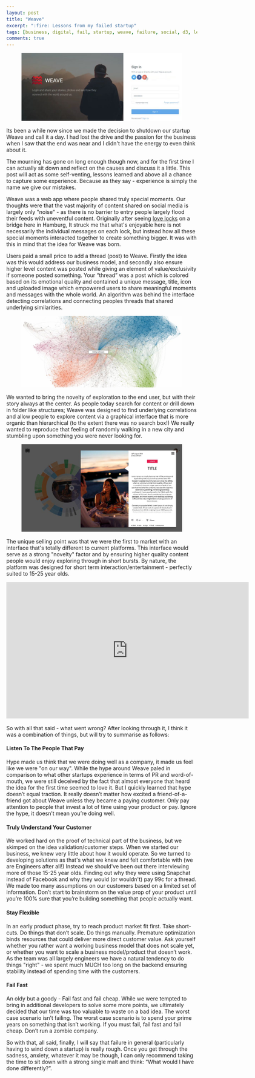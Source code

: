 ```yaml
---
layout: post
title: "Weave"
excerpt: ":fire: Lessons from my failed startup"
tags: [business, digital, fail, startup, weave, failure, social, d3, learn]
comments: true
---
```

<figure>
	<img src="/images/posts/2018/weave-1.jpg">
</figure>

Its been a while now since we made the decision to shutdown our startup Weave and call it a day. I had lost the drive and the passion for the business when I saw that the end was near and I didn't have the energy to even think about it. 

The mourning has gone on long enough though now, and for the first time I can actually sit down and reflect on the causes and discuss it a little. This post will act as some self-venting, lessons learned and above all a chance to capture some experience. Because as they say - experience is simply the name we give our mistakes.

Weave was a web app where people shared truly special moments. Our thoughts were that the vast majority of content shared on social media is largely only "noise" - as there is no barrier to entry people largely flood their feeds with uneventful content. Originally after seeing [love locks](https://en.wikipedia.org/wiki/Love_lock) on a bridge here in Hamburg, It struck me that what's enjoyable here is not necessarily the individual messages on each lock, but instead how all these special moments interacted together to create something bigger. It was with this in mind that the idea for Weave was born. 

Users paid a small price to add a thread (post) to Weave. Firstly the idea was this would address our business model, and secondly also ensure higher level content was posted while giving an element of value/exclusivity if someone posted something. Your “thread” was a post which is colored based on its emotional quality and contained a unique message, title, icon and uploaded image which empowered users to share meaningful moments and messages with the whole world. An algorithm was behind the interface detecting correlations and connecting peoples threads that shared underlying similarities. 

<figure>
	<img src="/images/posts/2018/weave-2.jpg">
</figure>

We wanted to bring the novelty of exploration to the end user, but with their story always at the center. As people today search for content or drill down in folder like structures; Weave was designed to find underlying correlations and allow people to explore content via a graphical interface that is more organic than hierarchical (to the extent there was no search box!) We really wanted to reproduce that feeling of randomly walking in a new city and stumbling upon something you were never looking for.

<figure>
	<img src="/images/posts/2018/weave-3.jpg">
</figure>

The unique selling point was that we were the first to market with an interface that's totally different to current platforms. This interface would serve as a strong "novelty" factor and by ensuring higher quality content people would enjoy exploring through in short bursts. By nature, the platform was designed for short term interaction/entertainment - perfectly suited to 15-25 year olds.

<iframe src="https://player.vimeo.com/video/141699064?autoplay=0&title=0&byline=0&portrait=0" width="640" height="360" frameborder="0" webkitallowfullscreen mozallowfullscreen allowfullscreen></iframe>


So with all that said - what went wrong? After looking through it, I think it was a combination of things, but will try to summarise as follows:

#### Listen To The People That Pay
Hype made us think that we were doing well as a company, it made us feel like we were "on our way". While the hype around Weave paled in comparison to what other startups experience in terms of PR and word-of-mouth, we were still deceived by the fact that almost everyone that heard the idea for the first time seemed to love it. But I quickly learned that hype doesn’t equal traction. It really doesn’t matter how excited a friend-of-a-friend got about Weave unless they became a paying customer. Only pay attention to people that invest a lot of time using your product or pay. Ignore the hype, it doesn’t mean you’re doing well.

#### Truly Understand Your Customer
We worked hard on the proof of technical part of the business, but we skimped on the idea validation/customer steps. When we started our business, we knew very little about how it would operate. So we turned to developing solutions as that's what we knew and felt comfortable with (we are Engineers after all!) Instead we should've been out there interviewing more of those 15-25 year olds. Finding out why they were using Snapchat instead of Facebook and why they would (or wouldn't) pay 99c for a thread. We made too many assumptions on our customers based on a limited set of information. Don’t start to brainstorm on the value prop of your product until you’re 100% sure that you’re building something that people actually want.

#### Stay Flexible
In an early product phase, try to reach product market fit first. Take short-cuts. Do things that don’t scale. Do things manually. Premature optimization binds resources that could deliver more direct customer value. Ask yourself whether you rather want a working business model that does not scale yet, or whether you want to scale a business model/product that doesn’t work. As the team was all largely engineers we have a natural tendency to do things "right" - we spent much MUCH too long on the backend ensuring stability instead of spending time with the customers. 

#### Fail Fast
An oldy but a goody - Fail fast and fail cheap. While we were tempted to bring in additional developers to solve some more points, we ultimately decided that our time was too valuable to waste on a bad idea. The worst case scenario isn’t failing. The worst case scenario is to spend your prime years on something that isn’t working. If you must fail, fail fast and fail cheap. Don’t run a zombie company.

So with that, all said, finally, I will say that failure in general (particularly having to wind down a startup) is really rough. Once you get through the sadness, anxiety, whatever it may be though, I can only recommend taking the time to sit down with a strong single malt and think: “What would I have done differently?”.
